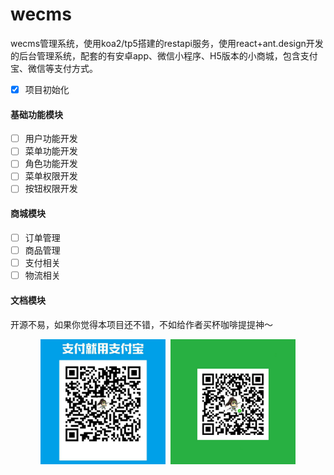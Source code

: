 # wecms
wecms管理系统，使用koa2/tp5搭建的restapi服务，使用react+ant.design开发的后台管理系统，配套的有安卓app、微信小程序、H5版本的小商城，包含支付宝、微信等支付方式。

- [x] 项目初始化

#### 基础功能模块
- [ ] 用户功能开发
- [ ] 菜单功能开发
- [ ] 角色功能开发
- [ ] 菜单权限开发
- [ ] 按钮权限开发

#### 商城模块
- [ ] 订单管理
- [ ] 商品管理
- [ ] 支付相关
- [ ] 物流相关

#### 文档模块


#### 

开源不易，如果你觉得本项目还不错，不如给作者买杯咖啡提提神～


<center class="half">
<img src="./assets/alipay.jpeg" alt="支付宝" width="200"/>&nbsp;&nbsp;<img src="./assets/wechat_pay.jpeg" alt="微信" width="200" />
</center>
